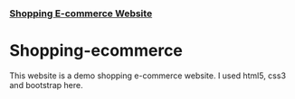 ### <a href="https://masrulsakib.github.io/Shopping-ecommerce/">Shopping E-commerce Website</a>

# Shopping-ecommerce
This website is a demo shopping e-commerce website. I used html5, css3 and bootstrap here.
